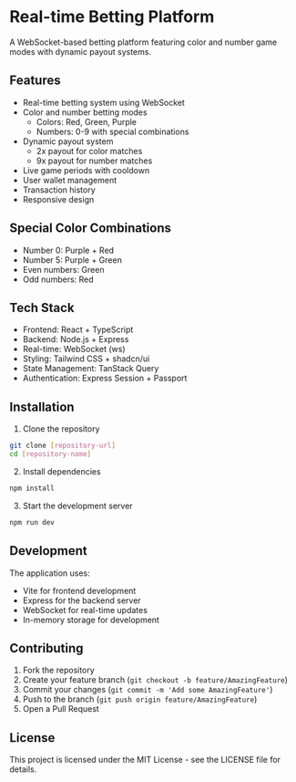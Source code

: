 # Real-time Betting Platform

A WebSocket-based betting platform featuring color and number game modes with dynamic payout systems.

## Features

- Real-time betting system using WebSocket
- Color and number betting modes
  - Colors: Red, Green, Purple
  - Numbers: 0-9 with special combinations
- Dynamic payout system
  - 2x payout for color matches
  - 9x payout for number matches
- Live game periods with cooldown
- User wallet management
- Transaction history
- Responsive design

## Special Color Combinations

- Number 0: Purple + Red
- Number 5: Purple + Green
- Even numbers: Green
- Odd numbers: Red

## Tech Stack

- Frontend: React + TypeScript
- Backend: Node.js + Express
- Real-time: WebSocket (ws)
- Styling: Tailwind CSS + shadcn/ui
- State Management: TanStack Query
- Authentication: Express Session + Passport

## Installation

1. Clone the repository
```bash
git clone [repository-url]
cd [repository-name]
```

2. Install dependencies
```bash
npm install
```

3. Start the development server
```bash
npm run dev
```

## Development

The application uses:
- Vite for frontend development
- Express for the backend server
- WebSocket for real-time updates
- In-memory storage for development

## Contributing

1. Fork the repository
2. Create your feature branch (`git checkout -b feature/AmazingFeature`)
3. Commit your changes (`git commit -m 'Add some AmazingFeature'`)
4. Push to the branch (`git push origin feature/AmazingFeature`)
5. Open a Pull Request

## License

This project is licensed under the MIT License - see the LICENSE file for details.
